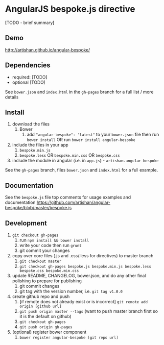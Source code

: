# AngularJS bespoke.js directive

[TODO - brief summary]

## Demo
http://artishan.github.io/angular-bespoke/

## Dependencies
- required:
	[TODO]
- optional
	[TODO]

See `bower.json` and `index.html` in the `gh-pages` branch for a full list / more details

## Install
1. download the files
	1. Bower
		1. add `"angular-bespoke": "latest"` to your `bower.json` file then run `bower install` OR run `bower install angular-bespoke`
2. include the files in your app
	1. `bespoke.min.js`
	2. `bespoke.less` OR `bespoke.min.css` OR `bespoke.css`
3. include the module in angular (i.e. in `app.js`) - `artishan.angular-bespoke`

See the `gh-pages` branch, files `bower.json` and `index.html` for a full example.


## Documentation
See the `bespoke.js` file top comments for usage examples and documentation
https://github.com/artishan/angular-bespoke/blob/master/bespoke.js


## Development

1. `git checkout gh-pages`
	1. run `npm install && bower install`
	2. write your code then run `grunt`
	3. git commit your changes
2. copy over core files (.js and .css/.less for directives) to master branch
	1. `git checkout master`
	2. `git checkout gh-pages bespoke.js bespoke.min.js bespoke.less bespoke.css bespoke.min.css`
3. update README, CHANGELOG, bower.json, and do any other final polishing to prepare for publishing
	1. git commit changes
	2. git tag with the version number, i.e. `git tag v1.0.0`
4. create github repo and push
	1. [if remote does not already exist or is incorrect] `git remote add origin [github url]`
	2. `git push origin master --tags` (want to push master branch first so it is the default on github)
	3. `git checkout gh-pages`
	4. `git push origin gh-pages`
5. (optional) register bower component
	1. `bower register angular-bespoke [git repo url]`
